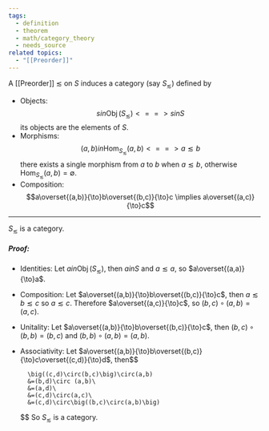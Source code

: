 ```yaml
---
tags:
  - definition
  - theorem
  - math/category_theory
  - needs_source
related topics:
  - "[[Preorder]]"
---
```

A [[Preorder]] $\lesssim$ on $S$ induces a category (say $S_\lesssim$) defined by
- Objects:
	$$ s in \operatorname{Obj}(S_\lesssim)  <==> s in S$$
	its objects are the elements of $S$.
- Morphisms:
	$$(a,b) in\operatorname{Hom}_{S_\lesssim}(a,b)  <==> a\lesssim b$$
	there exists a single morphism from $a$ to $b$ when $a\lesssim b$, otherwise $\operatorname{Hom}_{S_\lesssim}(a,b)=\emptyset$.
- Composition:
	$$a\overset{(a,b)}{\to}b\overset{(b,c)}{\to}c \implies a\overset{(a,c)}{\to}c$$
---
$S_\lesssim$ is a category.
##### Proof:
- Identities:
	Let $a in \operatorname{Obj}(S_\lesssim)$, then $a in S$ and $a\lesssim a$, so $a\overset{(a,a)}{\to}a$.
- Composition:
	Let $a\overset{(a,b)}{\to}b\overset{(b,c)}{\to}c$, then $a\lesssim b \lesssim c$ so $a\lesssim c$. Therefore $a\overset{(a,c)}{\to}c$, so $(b,c)\circ(a,b)=(a,c)$.
- Unitality:
	Let $a\overset{(a,b)}{\to}b\overset{(b,c)}{\to}c$, then $(b,c)\circ(b,b)=(b,c)$ and $(b,b)\circ(a,b)=(a,b)$.
- Associativity:
	Let $a\overset{(a,b)}{\to}b\overset{(b,c)}{\to}c\overset{(c,d)}{\to}d$, then$$
	
		\big((c,d)\circ(b,c)\big)\circ(a,b)
		&=(b,d)\circ (a,b)\
		&=(a,d)\
		&=(c,d)\circ(a,c)\
		&=(c,d)\circ\big((b,c)\circ(a,b)\big)
	
	$$
So $S_\lesssim$ is a category.